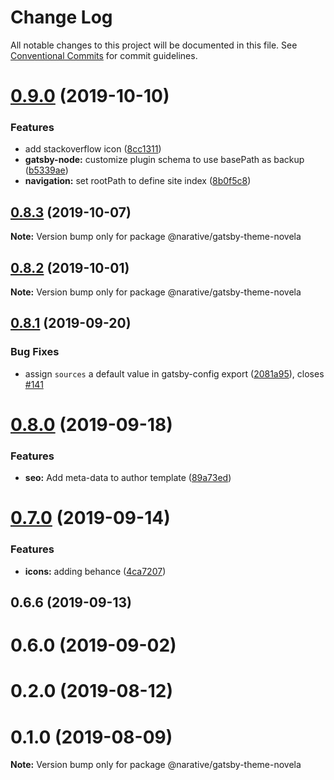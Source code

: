 # Change Log

All notable changes to this project will be documented in this file.
See [Conventional Commits](https://conventionalcommits.org) for commit guidelines.

# [0.9.0](https://github.com/narative/gatsby-theme-novela/compare/@narative/gatsby-theme-novela@0.8.3...@narative/gatsby-theme-novela@0.9.0) (2019-10-10)


### Features

* add stackoverflow icon ([8cc1311](https://github.com/narative/gatsby-theme-novela/commit/8cc1311))
* **gatsby-node:** customize plugin schema to use basePath as backup ([b5339ae](https://github.com/narative/gatsby-theme-novela/commit/b5339ae))
* **navigation:** set rootPath to define site index ([8b0f5c8](https://github.com/narative/gatsby-theme-novela/commit/8b0f5c8))





## [0.8.3](https://github.com/narative/gatsby-theme-novela/compare/@narative/gatsby-theme-novela@0.8.2...@narative/gatsby-theme-novela@0.8.3) (2019-10-07)

**Note:** Version bump only for package @narative/gatsby-theme-novela





## [0.8.2](https://github.com/narative/gatsby-theme-novela/compare/@narative/gatsby-theme-novela@0.8.1...@narative/gatsby-theme-novela@0.8.2) (2019-10-01)

**Note:** Version bump only for package @narative/gatsby-theme-novela





## [0.8.1](https://github.com/narative/gatsby-theme-novela/compare/@narative/gatsby-theme-novela@0.8.0...@narative/gatsby-theme-novela@0.8.1) (2019-09-20)


### Bug Fixes

* assign `sources` a default value in gatsby-config export ([2081a95](https://github.com/narative/gatsby-theme-novela/commit/2081a95)), closes [#141](https://github.com/narative/gatsby-theme-novela/issues/141)





# [0.8.0](https://github.com/narative/gatsby-theme-novela/compare/@narative/gatsby-theme-novela@0.7.0...@narative/gatsby-theme-novela@0.8.0) (2019-09-18)


### Features

* **seo:** Add meta-data to author template ([89a73ed](https://github.com/narative/gatsby-theme-novela/commit/89a73ed))





# [0.7.0](https://github.com/narative/gatsby-theme-novela/compare/@narative/gatsby-theme-novela@0.6.6...@narative/gatsby-theme-novela@0.7.0) (2019-09-14)


### Features

* **icons:** adding behance ([4ca7207](https://github.com/narative/gatsby-theme-novela/commit/4ca7207))





## 0.6.6 (2019-09-13)



# 0.6.0 (2019-09-02)



# 0.2.0 (2019-08-12)



# 0.1.0 (2019-08-09)

**Note:** Version bump only for package @narative/gatsby-theme-novela
